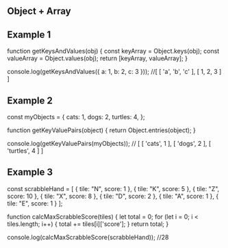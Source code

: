 ## Object + Array 
## Example 1 
function getKeysAndValues(obj) {
  const keyArray = Object.keys(obj);
  const valueArray = Object.values(obj);
  return [keyArray, valueArray];
}

console.log(getKeysAndValues({ a: 1, b: 2, c: 3 })); 
//[ [ 'a', 'b', 'c' ], [ 1, 2, 3 ] ]

## Example 2 
const myObjects = {
  cats: 1,
  dogs: 2,
  turtles: 4,
};

function getKeyValuePairs(object) {
  return Object.entries(object);
}

console.log(getKeyValuePairs(myObjects)); 
// [ [ 'cats', 1 ], [ 'dogs', 2 ], [ 'turtles', 4 ] ]

## Example 3 
const scrabbleHand = [
    { tile: "N", score: 1 },
    { tile: "K", score: 5 },
    { tile: "Z", score: 10 },
    { tile: "X", score: 8 },
    { tile: "D", score: 2 },
    { tile: "A", score: 1 },
    { tile: "E", score: 1 }
];

function calcMaxScrabbleScore(tiles) {
    let total = 0;
    for (let i = 0; i < tiles.length; i++) {
        total += tiles[i]['score'];
    }
    return total;
}

console.log(calcMaxScrabbleScore(scrabbleHand));
//28
